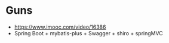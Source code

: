 # Guns

- <https://www.imooc.com/video/16386>
- Spring Boot + mybatis-plus + Swagger + shiro + springMVC
